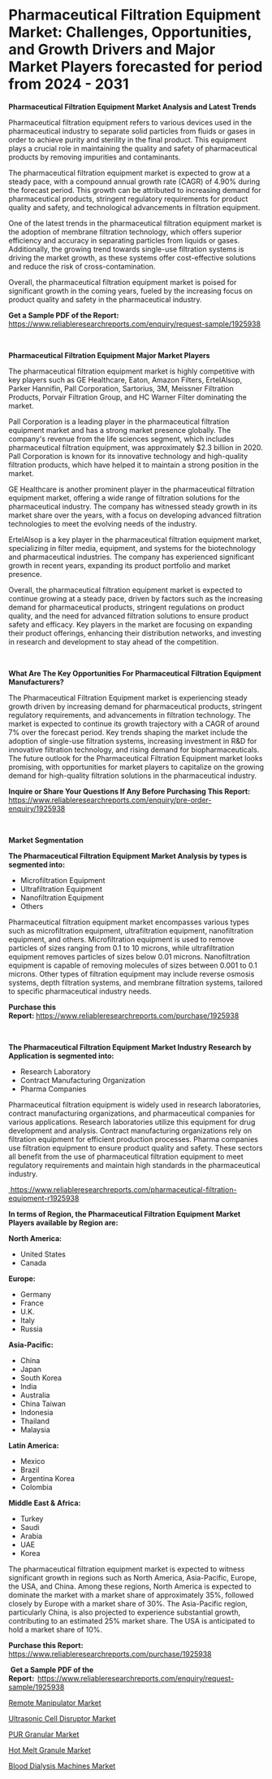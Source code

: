 <p><h1>Pharmaceutical Filtration Equipment Market: Challenges, Opportunities, and Growth Drivers and Major Market Players forecasted for period from 2024 - 2031</h1></p><p><strong>Pharmaceutical Filtration Equipment Market Analysis and Latest Trends</strong></p>
<p><p>Pharmaceutical filtration equipment refers to various devices used in the pharmaceutical industry to separate solid particles from fluids or gases in order to achieve purity and sterility in the final product. This equipment plays a crucial role in maintaining the quality and safety of pharmaceutical products by removing impurities and contaminants.</p><p>The pharmaceutical filtration equipment market is expected to grow at a steady pace, with a compound annual growth rate (CAGR) of 4.90% during the forecast period. This growth can be attributed to increasing demand for pharmaceutical products, stringent regulatory requirements for product quality and safety, and technological advancements in filtration equipment.</p><p>One of the latest trends in the pharmaceutical filtration equipment market is the adoption of membrane filtration technology, which offers superior efficiency and accuracy in separating particles from liquids or gases. Additionally, the growing trend towards single-use filtration systems is driving the market growth, as these systems offer cost-effective solutions and reduce the risk of cross-contamination.</p><p>Overall, the pharmaceutical filtration equipment market is poised for significant growth in the coming years, fueled by the increasing focus on product quality and safety in the pharmaceutical industry.</p></p>
<p><strong>Get a Sample PDF of the Report:&nbsp;</strong> <a href="https://www.reliableresearchreports.com/enquiry/request-sample/1925938">https://www.reliableresearchreports.com/enquiry/request-sample/1925938</a></p>
<p>&nbsp;</p>
<p><strong>Pharmaceutical Filtration Equipment Major Market Players</strong></p>
<p><p>The pharmaceutical filtration equipment market is highly competitive with key players such as GE Healthcare, Eaton, Amazon Filters, ErtelAlsop, Parker Hannifin, Pall Corporation, Sartorius, 3M, Meissner Filtration Products, Porvair Filtration Group, and HC Warner Filter dominating the market.</p><p>Pall Corporation is a leading player in the pharmaceutical filtration equipment market and has a strong market presence globally. The company's revenue from the life sciences segment, which includes pharmaceutical filtration equipment, was approximately $2.3 billion in 2020. Pall Corporation is known for its innovative technology and high-quality filtration products, which have helped it to maintain a strong position in the market.</p><p>GE Healthcare is another prominent player in the pharmaceutical filtration equipment market, offering a wide range of filtration solutions for the pharmaceutical industry. The company has witnessed steady growth in its market share over the years, with a focus on developing advanced filtration technologies to meet the evolving needs of the industry.</p><p>ErtelAlsop is a key player in the pharmaceutical filtration equipment market, specializing in filter media, equipment, and systems for the biotechnology and pharmaceutical industries. The company has experienced significant growth in recent years, expanding its product portfolio and market presence.</p><p>Overall, the pharmaceutical filtration equipment market is expected to continue growing at a steady pace, driven by factors such as the increasing demand for pharmaceutical products, stringent regulations on product quality, and the need for advanced filtration solutions to ensure product safety and efficacy. Key players in the market are focusing on expanding their product offerings, enhancing their distribution networks, and investing in research and development to stay ahead of the competition.</p></p>
<p>&nbsp;</p>
<p><strong>What Are The Key Opportunities For Pharmaceutical Filtration Equipment Manufacturers?</strong></p>
<p><p>The Pharmaceutical Filtration Equipment market is experiencing steady growth driven by increasing demand for pharmaceutical products, stringent regulatory requirements, and advancements in filtration technology. The market is expected to continue its growth trajectory with a CAGR of around 7% over the forecast period. Key trends shaping the market include the adoption of single-use filtration systems, increasing investment in R&D for innovative filtration technology, and rising demand for biopharmaceuticals. The future outlook for the Pharmaceutical Filtration Equipment market looks promising, with opportunities for market players to capitalize on the growing demand for high-quality filtration solutions in the pharmaceutical industry.</p></p>
<p><strong>Inquire or Share Your Questions If Any Before Purchasing This Report:</strong> <a href="https://www.reliableresearchreports.com/enquiry/pre-order-enquiry/1925938">https://www.reliableresearchreports.com/enquiry/pre-order-enquiry/1925938</a></p>
<p>&nbsp;</p>
<p><strong>Market Segmentation</strong></p>
<p><strong>The Pharmaceutical Filtration Equipment Market Analysis by types is segmented into:</strong></p>
<p><ul><li>Microfiltration Equipment</li><li>Ultrafiltration Equipment</li><li>Nanofiltration Equipment</li><li>Others</li></ul></p>
<p><p>Pharmaceutical filtration equipment market encompasses various types such as microfiltration equipment, ultrafiltration equipment, nanofiltration equipment, and others. Microfiltration equipment is used to remove particles of sizes ranging from 0.1 to 10 microns, while ultrafiltration equipment removes particles of sizes below 0.01 microns. Nanofiltration equipment is capable of removing molecules of sizes between 0.001 to 0.1 microns. Other types of filtration equipment may include reverse osmosis systems, depth filtration systems, and membrane filtration systems, tailored to specific pharmaceutical industry needs.</p></p>
<p><strong>Purchase this Report:&nbsp;</strong><a href="https://www.reliableresearchreports.com/purchase/1925938">https://www.reliableresearchreports.com/purchase/1925938</a></p>
<p>&nbsp;</p>
<p><strong>The Pharmaceutical Filtration Equipment Market Industry Research by Application is segmented into:</strong></p>
<p><ul><li>Research Laboratory</li><li>Contract Manufacturing Organization</li><li>Pharma Companies</li></ul></p>
<p><p>Pharmaceutical filtration equipment is widely used in research laboratories, contract manufacturing organizations, and pharmaceutical companies for various applications. Research laboratories utilize this equipment for drug development and analysis. Contract manufacturing organizations rely on filtration equipment for efficient production processes. Pharma companies use filtration equipment to ensure product quality and safety. These sectors all benefit from the use of pharmaceutical filtration equipment to meet regulatory requirements and maintain high standards in the pharmaceutical industry.</p></p>
<p><a href="https://www.reliableresearchreports.com/pharmaceutical-filtration-equipment-r1925938">&nbsp;https://www.reliableresearchreports.com/pharmaceutical-filtration-equipment-r1925938</a></p>
<p><strong>In terms of Region, the Pharmaceutical Filtration Equipment Market Players available by Region are:</strong></p>
<p>
    <p> <strong> North America: </strong>
        <ul>
            <li>United States</li>
            <li>Canada</li>
        </ul>
        </p> 
    <p> <strong> Europe: </strong>
        <ul>
            <li>Germany</li>
            <li>France</li>
            <li>U.K.</li>
            <li>Italy</li>
            <li>Russia</li>
        </ul>
        </p> 
    <p> <strong> Asia-Pacific: </strong>
        <ul>
            <li>China</li>
            <li>Japan</li>
            <li>South Korea</li>
            <li>India</li>
            <li>Australia</li>
            <li>China Taiwan</li>
            <li>Indonesia</li>
            <li>Thailand</li>
            <li>Malaysia</li>
        </ul>
        </p> 
    <p> <strong> Latin America: </strong>
        <ul>
            <li>Mexico</li>
            <li>Brazil</li>
            <li>Argentina Korea</li>
            <li>Colombia</li>
        </ul>
        </p> 
    <p> <strong> Middle East & Africa: </strong>
        <ul>
            <li>Turkey</li>
            <li>Saudi</li>
            <li>Arabia</li>
            <li>UAE</li>
            <li>Korea</li>
        </ul>
    </p>
    </p>
<p><p>The pharmaceutical filtration equipment market is expected to witness significant growth in regions such as North America, Asia-Pacific, Europe, the USA, and China. Among these regions, North America is expected to dominate the market with a market share of approximately 35%, followed closely by Europe with a market share of 30%. The Asia-Pacific region, particularly China, is also projected to experience substantial growth, contributing to an estimated 25% market share. The USA is anticipated to hold a market share of 10%.</p></p>
<p><strong>Purchase this Report: </strong><a href="https://www.reliableresearchreports.com/purchase/1925938">https://www.reliableresearchreports.com/purchase/1925938</a></p>
<p>&nbsp;<strong>Get a Sample PDF of the Report:&nbsp;&nbsp;</strong><a href="https://www.reliableresearchreports.com/enquiry/request-sample/1925938">https://www.reliableresearchreports.com/enquiry/request-sample/1925938</a></p>
<p><strong></strong></p>
<p><p><a href="https://www.linkedin.com/pulse/analyzing-remote-manipulator-market-global-industry-perspective-enodc?trackingId=eozwU%2F1MPMJXSHrTHCxL3g%3D%3D">Remote Manipulator Market</a></p><p><a href="https://github.com/guneycigdem35/Market-Research-Report-List-3/blob/main/ultrasonic-cell-disruptor-market.md">Ultrasonic Cell Disruptor Market</a></p><p><a href="https://issuu.com/reportprime-2/docs/pur-granular-market-size-2030.pptx">PUR Granular Market</a></p><p><a href="https://issuu.com/reportprime-2/docs/hot-melt-granule-market-size-2030.pptx">Hot Melt Granule Market</a></p><p><a href="https://github.com/biheemgalvinlouises6hokrh3h/Market-Research-Report-List-2/blob/main/blood-dialysis-machines-market.md">Blood Dialysis Machines Market</a></p></p>